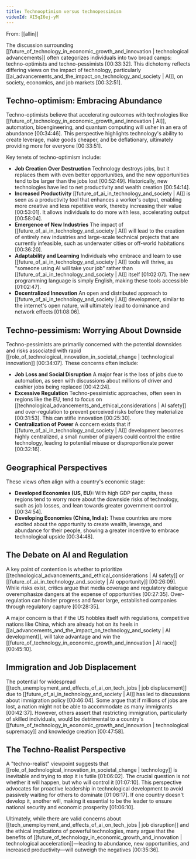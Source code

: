 ```yaml
---
title: Technooptimism versus technopessimism
videoId: AI5qI6ej-yM
---
```


From: [[allin]] <br/> 

The discussion surrounding [[future_of_technology_in_economic_growth_and_innovation | technological advancements]] often categorizes individuals into two broad camps: techno-optimists and techno-pessimists <a class="yt-timestamp" data-t="00:33:32">[00:33:32]</a>. This dichotomy reflects differing views on the impact of technology, particularly [[ai_advancements_and_the_impact_on_technology_and_society | AI]], on society, economics, and job markets <a class="yt-timestamp" data-t="00:32:51">[00:32:51]</a>.

## Techno-optimism: Embracing Abundance
Techno-optimists believe that accelerating outcomes with technologies like [[future_of_technology_in_economic_growth_and_innovation | AI]], automation, bioengineering, and quantum computing will usher in an era of abundance <a class="yt-timestamp" data-t="00:34:46">[00:34:46]</a>. This perspective highlights technology's ability to create leverage, make goods cheaper, and be deflationary, ultimately providing more for everyone <a class="yt-timestamp" data-t="00:33:51">[00:33:51]</a>.

Key tenets of techno-optimism include:
*   **Job Creation Over Destruction** Technology destroys jobs, but it replaces them with even better opportunities, and the new opportunities tend to be larger than the jobs lost <a class="yt-timestamp" data-t="00:52:49">[00:52:49]</a>. Historically, new technologies have led to net productivity and wealth creation <a class="yt-timestamp" data-t="00:54:14">[00:54:14]</a>.
*   **Increased Productivity** [[future_of_ai_in_technology_and_society | AI]] is seen as a productivity tool that enhances a worker's output, enabling more creative and less repetitive work, thereby increasing their value <a class="yt-timestamp" data-t="00:53:01">[00:53:01]</a>. It allows individuals to do more with less, accelerating output <a class="yt-timestamp" data-t="00:58:04">[00:58:04]</a>.
*   **Emergence of New Industries** The impact of [[future_of_ai_in_technology_and_society | AI]] will lead to the creation of entirely new industries and large-scale technical projects that are currently infeasible, such as underwater cities or off-world habitations <a class="yt-timestamp" data-t="00:36:20">[00:36:20]</a>.
*   **Adaptability and Learning** Individuals who embrace and learn to use [[future_of_ai_in_technology_and_society | AI]] tools will thrive, as "someone using AI will take your job" rather than [[future_of_ai_in_technology_and_society | AI]] itself <a class="yt-timestamp" data-t="01:02:07">[01:02:07]</a>. The new programming language is simply English, making these tools accessible <a class="yt-timestamp" data-t="01:02:47">[01:02:47]</a>.
*   **Decentralized Innovation** An open and distributed approach to [[future_of_ai_in_technology_and_society | AI]] development, similar to the internet's open nature, will ultimately lead to dominance and network effects <a class="yt-timestamp" data-t="01:08:06">[01:08:06]</a>.

## Techno-pessimism: Worrying About Downside
Techno-pessimists are primarily concerned with the potential downsides and risks associated with rapid [[role_of_technological_innovation_in_societal_change | technological innovation]] <a class="yt-timestamp" data-t="00:34:07">[00:34:07]</a>. These concerns often include:
*   **Job Loss and Social Disruption** A major fear is the loss of jobs due to automation, as seen with discussions about millions of driver and cashier jobs being replaced <a class="yt-timestamp" data-t="00:42:24">[00:42:24]</a>.
*   **Excessive Regulation** Techno-pessimistic approaches, often seen in regions like the EU, tend to focus on [[technological_advancements_and_ethical_considerations | AI safety]] and over-regulation to prevent perceived risks before they materialize <a class="yt-timestamp" data-t="00:31:53">[00:31:53]</a>. This can stifle innovation <a class="yt-timestamp" data-t="00:25:30">[00:25:30]</a>.
*   **Centralization of Power** A concern exists that if [[future_of_ai_in_technology_and_society | AI]] development becomes highly centralized, a small number of players could control the entire technology, leading to potential misuse or disproportionate power <a class="yt-timestamp" data-t="00:32:16">[00:32:16]</a>.

## Geographical Perspectives
These views often align with a country's economic stage:
*   **Developed Economies (US, EU):** With high GDP per capita, these regions tend to worry more about the downside risks of technology, such as job losses, and lean towards greater government control <a class="yt-timestamp" data-t="00:34:54">[00:34:54]</a>.
*   **Developing Economies (China, India):** These countries are more excited about the opportunity to create wealth, leverage, and abundance for their people, showing a greater incentive to embrace technological upside <a class="yt-timestamp" data-t="00:34:48">[00:34:48]</a>.

## The Debate on AI and Regulation
A key point of contention is whether to prioritize [[technological_advancements_and_ethical_considerations | AI safety]] or [[future_of_ai_in_technology_and_society | AI opportunity]] <a class="yt-timestamp" data-t="00:26:09">[00:26:09]</a>. While risks exist, critics argue that media coverage and regulatory dialogue overemphasize dangers at the expense of opportunities <a class="yt-timestamp" data-t="00:27:35">[00:27:35]</a>. Over-regulation can hinder progress and favor large, established companies through regulatory capture <a class="yt-timestamp" data-t="00:28:35">[00:28:35]</a>.

A major concern is that if the US hobbles itself with regulations, competitive nations like China, which are already hot on its heels in [[ai_advancements_and_the_impact_on_technology_and_society | AI development]], will take advantage and win the [[future_of_technology_in_economic_growth_and_innovation | AI race]] <a class="yt-timestamp" data-t="00:45:10">[00:45:10]</a>.

## Immigration and Job Displacement
The potential for widespread [[tech_unemployment_and_effects_of_ai_on_tech_jobs | job displacement]] due to [[future_of_ai_in_technology_and_society | AI]] has led to discussions about immigration policy <a class="yt-timestamp" data-t="00:46:04">[00:46:04]</a>. Some argue that if millions of jobs are lost, a nation might not be able to accommodate as many immigrants <a class="yt-timestamp" data-t="00:42:37">[00:42:37]</a>. However, others assert that restricting immigration, particularly of skilled individuals, would be detrimental to a country's [[future_of_technology_in_economic_growth_and_innovation | technological supremacy]] and knowledge creation <a class="yt-timestamp" data-t="00:47:58">[00:47:58]</a>.

## The Techno-Realist Perspective
A "techno-realist" viewpoint suggests that [[role_of_technological_innovation_in_societal_change | technology]] is inevitable and trying to stop it is futile <a class="yt-timestamp" data-t="01:06:02">[01:06:02]</a>. The crucial question is not whether it will happen, but who will control it <a class="yt-timestamp" data-t="01:07:10">[01:07:10]</a>. This perspective advocates for proactive leadership in technological development to avoid passively waiting for others to dominate <a class="yt-timestamp" data-t="01:06:17">[01:06:17]</a>. If one country doesn't develop it, another will, making it essential to be the leader to ensure national security and economic prosperity <a class="yt-timestamp" data-t="01:06:10">[01:06:10]</a>.

Ultimately, while there are valid concerns about [[tech_unemployment_and_effects_of_ai_on_tech_jobs | job disruption]] and the ethical implications of powerful technologies, many argue that the benefits of [[future_of_technology_in_economic_growth_and_innovation | technological acceleration]]—leading to abundance, new opportunities, and increased productivity—will outweigh the negatives <a class="yt-timestamp" data-t="00:35:36">[00:35:36]</a>.